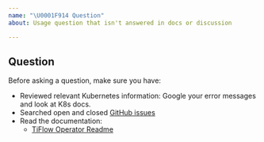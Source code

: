 ```yaml
---
name: "\U0001F914 Question"
about: Usage question that isn't answered in docs or discussion

---
```


## Question

Before asking a question, make sure you have:

- Reviewed relevant Kubernetes information: Google your error messages and look at K8s docs.
- Searched open and closed [GitHub issues](https://github.com/pingcap/tiflow-operator/issues)
- Read the documentation:
    - [TiFlow Operator Readme](https://github.com/pingcap/tiflow-operator)
